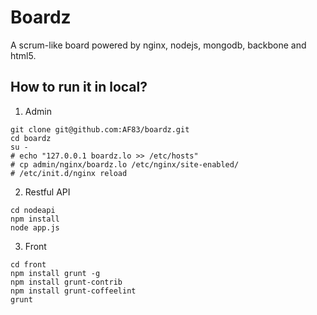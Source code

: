 Boardz
======

A scrum-like board powered by nginx, nodejs, mongodb, backbone and html5.

How to run it in local?
-----------------------

1. Admin

```
git clone git@github.com:AF83/boardz.git
cd boardz
su -
# echo "127.0.0.1 boardz.lo >> /etc/hosts"
# cp admin/nginx/boardz.lo /etc/nginx/site-enabled/
# /etc/init.d/nginx reload
```

2. Restful API

```
cd nodeapi
npm install
node app.js
```

3. Front

```
cd front
npm install grunt -g
npm install grunt-contrib
npm install grunt-coffeelint
grunt
```

